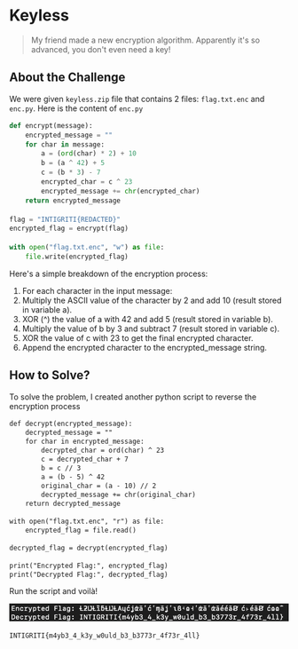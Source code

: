 # Keyless
> My friend made a new encryption algorithm. Apparently it's so advanced, you don't even need a key!

## About the Challenge
We were given `keyless.zip` file that contains 2 files: `flag.txt.enc` and `enc.py`. Here is the content of `enc.py`

```python
def encrypt(message):
    encrypted_message = ""
    for char in message:
        a = (ord(char) * 2) + 10
        b = (a ^ 42) + 5
        c = (b * 3) - 7
        encrypted_char = c ^ 23
        encrypted_message += chr(encrypted_char)
    return encrypted_message

flag = "INTIGRITI{REDACTED}"
encrypted_flag = encrypt(flag)

with open("flag.txt.enc", "w") as file:
    file.write(encrypted_flag)
```

Here's a simple breakdown of the encryption process:

1. For each character in the input message:
2. Multiply the ASCII value of the character by 2 and add 10 (result stored in variable a).
3. XOR (^) the value of a with 42 and add 5 (result stored in variable b).
4. Multiply the value of b by 3 and subtract 7 (result stored in variable c).
5. XOR the value of c with 23 to get the final encrypted character.
6. Append the encrypted character to the encrypted_message string.

## How to Solve?
To solve the problem, I created another python script to reverse the encryption process

```
def decrypt(encrypted_message):
    decrypted_message = ""
    for char in encrypted_message:
        decrypted_char = ord(char) ^ 23
        c = decrypted_char + 7
        b = c // 3
        a = (b - 5) ^ 42
        original_char = (a - 10) // 2
        decrypted_message += chr(original_char)
    return decrypted_message

with open("flag.txt.enc", "r") as file:
    encrypted_flag = file.read()

decrypted_flag = decrypt(encrypted_flag)

print("Encrypted Flag:", encrypted_flag)
print("Decrypted Flag:", decrypted_flag)
```

Run the script and voilà!

![flag](images/flag.png)

```
INTIGRITI{m4yb3_4_k3y_w0uld_b3_b3773r_4f73r_4ll}
```